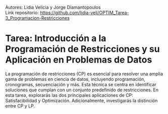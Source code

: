 Autores: Lidia Velicia y Jorge Diamantopoulos   
Link repositorio: https://github.com/lidia-veli/OPTIM_Tarea-3_Programacion-Restricciones

# Tarea: Introducción a la Programación de Restricciones y su Aplicación en Problemas de Datos
La programación de restricciones (CP) es esencial para resolver una amplia gama de problemas en ciencia de datos, incluyendo programación, cronogramas, secuenciación y más. Esta técnica se centra en identificar soluciones que cumplan con un conjunto predefinido de restricciones. En esta tarea, explorarás las dos principales aplicaciones de CP: Satisfacibilidad y Optimización. Adicionalmente, investigarás la distinción entre CP y LP.
